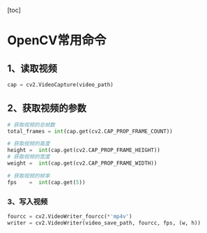 [toc]

# OpenCV常用命令

## 1、读取视频

```python
cap = cv2.VideoCapture(video_path)
```

## 2、获取视频的参数

```python
# 获取视频的总帧数
total_frames = int(cap.get(cv2.CAP_PROP_FRAME_COUNT))

# 获取视频的高度
height =  int(cap.get(cv2.CAP_PROP_FRAME_HEIGHT))
# 获取视频的宽度
weight =  int(cap.get(cv2.CAP_PROP_FRAME_WIDTH))

# 获取视频的帧率
fps    =  int(cap.get(5))
```

### 3、写入视频

```python
fourcc = cv2.VideoWriter_fourcc(*'mp4v')
writer = cv2.VideoWriter(video_save_path, fourcc, fps, (w, h))
```

